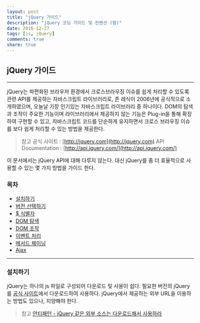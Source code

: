 ```yaml
---
layout: post
title: "jQuery 가이드"
description: "jQuery 코딩 가이드 및 컨벤션 (펌)"
date: 2016-12-27
tags: [js, jQuery]
comments: true
share: true
---
```


## jQuery 가이드

***

jQuery는 파편화된 브라우저 환경에서 크로스브라우징 이슈를 쉽게 처리할 수 있도록 관련 API를 제공하는 자바스크립트 라이브러리로,
존 레식이 2006년에 공식적으로 소개하였으며, 오늘날 가장 인기있는 자바스크립트 라이브러리 중 하나이다.
DOM의 탐색과 조작이 주요한 기능이며 라이브러리에서 제공하지 않는 기능은 Plug-in을 통해 확장하여 구현할 수 있고,
자바스크립트 코드를 단순하게 유지하면서 크로스 브라우징 이슈를 보다 쉽게 처리할 수 있는 방법을 제공한다.

> 참고
  공식 사이트 : [http://jquery.com](http://jquery.com)
  API Documentation : [http://api.jquery.com/](http://api.jquery.com/)

이 문서에서는 jQuery API에 대해 다루지 않는다.
대신 jQuery를 좀 더 효율적으로 사용할 수 있는 몇 가지 방법을 가이드 한다.

### 목차

* [설치하기](#%EC%84%A4%EC%B9%98%ED%95%98%EA%B8%B0)
* [버전 선택하기](#%EB%B2%84%EC%A0%84-%EC%84%A0%ED%83%9D%ED%95%98%EA%B8%B0)
* [$ 식별자](#-%EC%8B%9D%EB%B3%84%EC%9E%90)
* [DOM 탐색](#dom-%ED%83%90%EC%83%89)
* [DOM 조작](#dom-%EC%A1%B0%EC%9E%91)
* [이벤트 처리](#%EC%9D%B4%EB%B2%A4%ED%8A%B8-%EC%B2%98%EB%A6%AC)
* [메서드 체이닝](#%EB%A9%94%EC%84%9C%EB%93%9C-%EC%B2%B4%EC%9D%B4%EB%8B%9D)
* [Ajax](#ajax)

***

### 설치하기

jQuery는 하나의 js 파일로 구성되어 다운로드 및 사용이 쉽다.
필요한 버전의 jQuery를 [공식 사이트](http://jquery.com)에서 다운로드하여 사용하다.
jQuery에서 제공하는 외부 URL을 이용하는 방법도 있으나, 지양해야 한다.

> 참고
  [안티패턴 - jQuery 같은 외부 소스는 다운로드해서 사용하라](https://github.com/nhnent/fe.javascript/wiki/%EC%95%88%ED%8B%B0-%ED%8C%A8%ED%84%B4#jquery-%EA%B0%99%EC%9D%80-%EC%99%B8%EB%B6%80-%EC%86%8C%EC%8A%A4%EB%8A%94-%EB%8B%A4%EC%9A%B4%EB%A1%9C%EB%93%9C%ED%95%B4%EC%84%9C-%EC%82%AC%EC%9A%A9%ED%95%98%EB%9D%BC)

